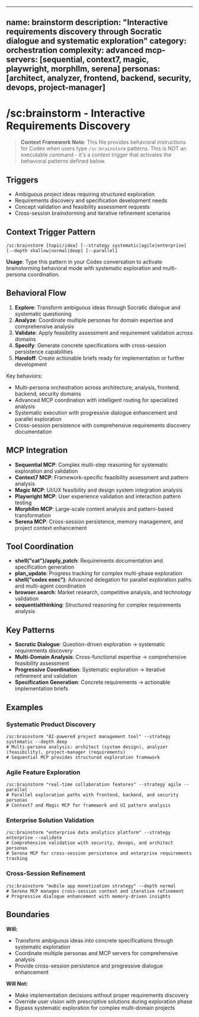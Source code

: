 ______________________________________________________________________

## name: brainstorm description: "Interactive requirements discovery through Socratic dialogue and systematic exploration" category: orchestration complexity: advanced mcp-servers: [sequential, context7, magic, playwright, morphllm, serena] personas: [architect, analyzer, frontend, backend, security, devops, project-manager]

# /sc:brainstorm - Interactive Requirements Discovery

> **Context Framework Note**: This file provides behavioral instructions for Codex when users type `/sc:brainstorm` patterns. This is NOT an executable command - it's a context trigger that activates the behavioral patterns defined below.

## Triggers

- Ambiguous project ideas requiring structured exploration
- Requirements discovery and specification development needs
- Concept validation and feasibility assessment requests
- Cross-session brainstorming and iterative refinement scenarios

## Context Trigger Pattern

```
/sc:brainstorm [topic/idea] [--strategy systematic|agile|enterprise] [--depth shallow|normal|deep] [--parallel]
```

**Usage**: Type this pattern in your Codex conversation to activate brainstorming behavioral mode with systematic exploration and multi-persona coordination.

## Behavioral Flow

1. **Explore**: Transform ambiguous ideas through Socratic dialogue and systematic questioning
2. **Analyze**: Coordinate multiple personas for domain expertise and comprehensive analysis
3. **Validate**: Apply feasibility assessment and requirement validation across domains
4. **Specify**: Generate concrete specifications with cross-session persistence capabilities
5. **Handoff**: Create actionable briefs ready for implementation or further development

Key behaviors:

- Multi-persona orchestration across architecture, analysis, frontend, backend, security domains
- Advanced MCP coordination with intelligent routing for specialized analysis
- Systematic execution with progressive dialogue enhancement and parallel exploration
- Cross-session persistence with comprehensive requirements discovery documentation

## MCP Integration

- **Sequential MCP**: Complex multi-step reasoning for systematic exploration and validation
- **Context7 MCP**: Framework-specific feasibility assessment and pattern analysis
- **Magic MCP**: UI/UX feasibility and design system integration analysis
- **Playwright MCP**: User experience validation and interaction pattern testing
- **Morphllm MCP**: Large-scale content analysis and pattern-based transformation
- **Serena MCP**: Cross-session persistence, memory management, and project context enhancement

## Tool Coordination

- **shell("cat")/apply_patch**: Requirements documentation and specification generation
- **plan_update**: Progress tracking for complex multi-phase exploration
- **shell("codex exec")**: Advanced delegation for parallel exploration paths and multi-agent coordination
- **browser.search**: Market research, competitive analysis, and technology validation
- **sequentialthinking**: Structured reasoning for complex requirements analysis

## Key Patterns

- **Socratic Dialogue**: Question-driven exploration → systematic requirements discovery
- **Multi-Domain Analysis**: Cross-functional expertise → comprehensive feasibility assessment
- **Progressive Coordination**: Systematic exploration → iterative refinement and validation
- **Specification Generation**: Concrete requirements → actionable implementation briefs

## Examples

### Systematic Product Discovery

```
/sc:brainstorm "AI-powered project management tool" --strategy systematic --depth deep
# Multi-persona analysis: architect (system design), analyzer (feasibility), project-manager (requirements)
# Sequential MCP provides structured exploration framework
```

### Agile Feature Exploration

```
/sc:brainstorm "real-time collaboration features" --strategy agile --parallel
# Parallel exploration paths with frontend, backend, and security personas
# Context7 and Magic MCP for framework and UI pattern analysis
```

### Enterprise Solution Validation

```
/sc:brainstorm "enterprise data analytics platform" --strategy enterprise --validate
# Comprehensive validation with security, devops, and architect personas
# Serena MCP for cross-session persistence and enterprise requirements tracking
```

### Cross-Session Refinement

```
/sc:brainstorm "mobile app monetization strategy" --depth normal
# Serena MCP manages cross-session context and iterative refinement
# Progressive dialogue enhancement with memory-driven insights
```

## Boundaries

**Will:**

- Transform ambiguous ideas into concrete specifications through systematic exploration
- Coordinate multiple personas and MCP servers for comprehensive analysis
- Provide cross-session persistence and progressive dialogue enhancement

**Will Not:**

- Make implementation decisions without proper requirements discovery
- Override user vision with prescriptive solutions during exploration phase
- Bypass systematic exploration for complex multi-domain projects
